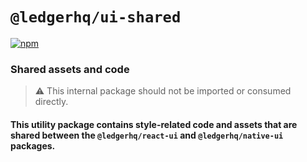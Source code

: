 # `@ledgerhq/ui-shared`

[![npm](https://img.shields.io/npm/v/@ledgerhq/ui-shared)](https://www.npmjs.com/package/@ledgerhq/ui-shared)

### Shared assets and code

> ⚠️ This internal package should not be imported or consumed directly.

#### This utility package contains style-related code and assets that are shared between the `@ledgerhq/react-ui` and `@ledgerhq/native-ui` packages.
